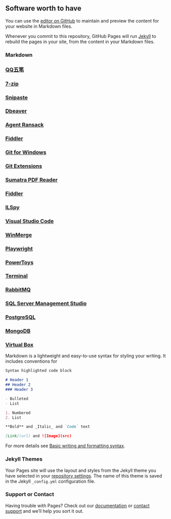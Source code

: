 ## Software worth to have

You can use the [editor on GitHub](https://github.com/BoolMar/Software-Worth-To-Have/edit/gh-pages/index.md) to maintain and preview the content for your website in Markdown files.

Whenever you commit to this repository, GitHub Pages will run [Jekyll](https://jekyllrb.com/) to rebuild the pages in your site, from the content in your Markdown files.

### Markdown

### [QQ五笔](http://qq.pinyin.cn/wubi/?_blank)
### [7-zip](https://www.7-zip.org/?_blank)
### [Snipaste](https://www.snipaste.com/?_blank)
### [Dbeaver](https://dbeaver.io/?_blank)
### [Agent Ransack](https://www.mythicsoft.com/agentransack/?_blank)
### [Fiddler](https://www.telerik.com/fiddler?_blank)
### [Git for Windows](https://git-scm.com/download/win?_blank)
### [Git Extensions](https://gitextensions.github.io/?_blank)
### [Sumatra PDF Reader](https://www.sumatrapdfreader.org/download-free-pdf-viewer?_blank)
### [Fiddler](https://www.telerik.com/fiddler?_blank)
### [ILSpy](https://github.com/icsharpcode/ILSpy/releases?_blank)
### [Visual Studio Code](https://code.visualstudio.com/?_blank)
### [WinMerge](https://winmerge.org/?lang=en?_blank)
### [Playwright](https://playwright.dev/?_blank)
### [PowerToys](https://github.com/microsoft/PowerToys?_blank)
### [Terminal](https://github.com/microsoft/terminal?_blank)
### [RabbitMQ](https://www.rabbitmq.com/?_blank)
### [SQL Server Management Studio](https://docs.microsoft.com/en-us/sql/ssms/download-sql-server-management-studio-ssms?view=sql-server-ver15?_blank)
### [PostgreSQL](https://www.postgresql.org/?_blank)
### [MongoDB](https://www.mongodb.com/?_blank)
### [Virtual Box](https://www.virtualbox.org/?_blank)

Markdown is a lightweight and easy-to-use syntax for styling your writing. It includes conventions for

```markdown
Syntax highlighted code block

# Header 1
## Header 2
### Header 3

- Bulleted
- List

1. Numbered
2. List

**Bold** and _Italic_ and `Code` text

[Link](url) and ![Image](src)
```

For more details see [Basic writing and formatting syntax](https://docs.github.com/en/github/writing-on-github/getting-started-with-writing-and-formatting-on-github/basic-writing-and-formatting-syntax).

### Jekyll Themes

Your Pages site will use the layout and styles from the Jekyll theme you have selected in your [repository settings](https://github.com/BoolMar/Software-Worth-To-Have/settings/pages). The name of this theme is saved in the Jekyll `_config.yml` configuration file.

### Support or Contact

Having trouble with Pages? Check out our [documentation](https://docs.github.com/categories/github-pages-basics/) or [contact support](https://support.github.com/contact) and we’ll help you sort it out.

